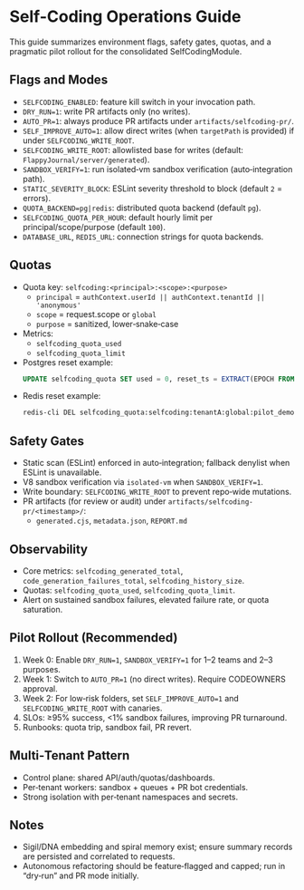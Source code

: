 # Self-Coding Operations Guide

This guide summarizes environment flags, safety gates, quotas, and a pragmatic pilot rollout for the consolidated SelfCodingModule.

## Flags and Modes
- `SELFCODING_ENABLED`: feature kill switch in your invocation path.
- `DRY_RUN=1`: write PR artifacts only (no writes).
- `AUTO_PR=1`: always produce PR artifacts under `artifacts/selfcoding-pr/`.
- `SELF_IMPROVE_AUTO=1`: allow direct writes (when `targetPath` is provided) if under `SELFCODING_WRITE_ROOT`.
- `SELFCODING_WRITE_ROOT`: allowlisted base for writes (default: `FlappyJournal/server/generated`).
- `SANDBOX_VERIFY=1`: run isolated‑vm sandbox verification (auto‑integration path).
- `STATIC_SEVERITY_BLOCK`: ESLint severity threshold to block (default `2` = errors).
- `QUOTA_BACKEND=pg|redis`: distributed quota backend (default `pg`).
- `SELFCODING_QUOTA_PER_HOUR`: default hourly limit per principal/scope/purpose (default `100`).
- `DATABASE_URL`, `REDIS_URL`: connection strings for quota backends.

## Quotas
- Quota key: `selfcoding:<principal>:<scope>:<purpose>`
  - `principal` = `authContext.userId || authContext.tenantId || 'anonymous'`
  - `scope` = request.scope or `global`
  - `purpose` = sanitized, lower‑snake‑case
- Metrics:
  - `selfcoding_quota_used`
  - `selfcoding_quota_limit`
- Postgres reset example:
  ```sql
  UPDATE selfcoding_quota SET used = 0, reset_ts = EXTRACT(EPOCH FROM NOW())*1000 + 3600000 WHERE id = 'selfcoding:tenantA:global:pilot_demo';
  ```
- Redis reset example:
  ```sh
  redis-cli DEL selfcoding_quota:selfcoding:tenantA:global:pilot_demo
  ```

## Safety Gates
- Static scan (ESLint) enforced in auto‑integration; fallback denylist when ESLint is unavailable.
- V8 sandbox verification via `isolated-vm` when `SANDBOX_VERIFY=1`.
- Write boundary: `SELFCODING_WRITE_ROOT` to prevent repo‑wide mutations.
- PR artifacts (for review or audit) under `artifacts/selfcoding-pr/<timestamp>/`:
  - `generated.cjs`, `metadata.json`, `REPORT.md`

## Observability
- Core metrics: `selfcoding_generated_total`, `code_generation_failures_total`, `selfcoding_history_size`.
- Quotas: `selfcoding_quota_used`, `selfcoding_quota_limit`.
- Alert on sustained sandbox failures, elevated failure rate, or quota saturation.

## Pilot Rollout (Recommended)
1. Week 0: Enable `DRY_RUN=1`, `SANDBOX_VERIFY=1` for 1–2 teams and 2–3 purposes.
2. Week 1: Switch to `AUTO_PR=1` (no direct writes). Require CODEOWNERS approval.
3. Week 2: For low‑risk folders, set `SELF_IMPROVE_AUTO=1` and `SELFCODING_WRITE_ROOT` with canaries.
4. SLOs: ≥95% success, <1% sandbox failures, improving PR turnaround.
5. Runbooks: quota trip, sandbox fail, PR revert.

## Multi‑Tenant Pattern
- Control plane: shared API/auth/quotas/dashboards.
- Per‑tenant workers: sandbox + queues + PR bot credentials.
- Strong isolation with per‑tenant namespaces and secrets.

## Notes
- Sigil/DNA embedding and spiral memory exist; ensure summary records are persisted and correlated to requests.
- Autonomous refactoring should be feature‑flagged and capped; run in “dry‑run” and PR mode initially.

